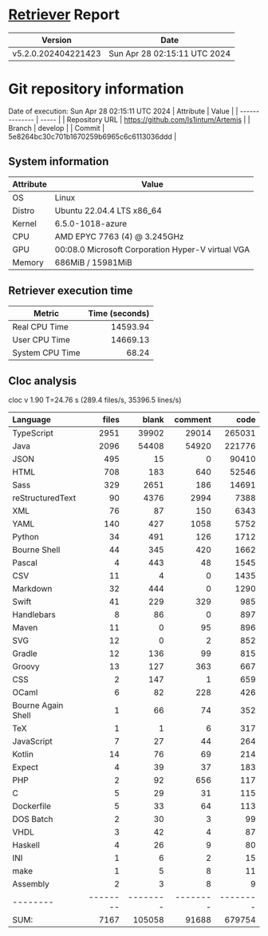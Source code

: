 # [Retriever](https://github.com/PalladioSimulator/Palladio-ReverseEngineering-Retriever) Report
| Version | Date |
| ------- | ---- |
| v5.2.0.202404221423 | Sun Apr 28 02:15:11 UTC 2024 |

# Git repository information
Date of execution: Sun Apr 28 02:15:11 UTC 2024
|    Attribute   | Value |
| -------------- | ----- |
| Repository URL | https://github.com/ls1intum/Artemis |
| Branch         | develop |
| Commit         | 5e8264bc30c701b1670259b6965c6c6113036ddd |


## System information
| Attribute | Value |
| --------- | ----- |
| OS | Linux  |
| Distro | Ubuntu 22.04.4 LTS x86_64  |
| Kernel | 6.5.0-1018-azure  |
| CPU | AMD EPYC 7763 (4) @ 3.245GHz  |
| GPU | 00:08.0 Microsoft Corporation Hyper-V virtual VGA  |
| Memory | 686MiB / 15981MiB  |

## Retriever execution time
| Metric | Time (seconds) |
| --- | ---: |
| Real CPU Time | 14593.94 |
| User CPU Time | 14669.13 |
| System CPU Time | 68.24 |
<!--
Explainations:
- __Real CPU Time__: actual time the command has run (can be less than total time spent in user and system mode for multi-threaded processes)
- __User CPU Time__: time the command has spent running in user mode
- __System CPU Time__: time the command has spent running in system or kernel mode
-->

## Cloc analysis
cloc v 1.90  T=24.76 s (289.4 files/s, 35396.5 lines/s)

Language|files|blank|comment|code
:-------|-------:|-------:|-------:|-------:
TypeScript|2951|39902|29014|265031
Java|2096|54408|54920|221776
JSON|495|15|0|90410
HTML|708|183|640|52546
Sass|329|2651|186|14691
reStructuredText|90|4376|2994|7388
XML|76|87|150|6343
YAML|140|427|1058|5752
Python|34|491|126|1712
Bourne Shell|44|345|420|1662
Pascal|4|443|48|1545
CSV|11|4|0|1435
Markdown|32|444|0|1290
Swift|41|229|329|985
Handlebars|8|86|0|897
Maven|11|0|95|896
SVG|12|0|2|852
Gradle|12|136|99|815
Groovy|13|127|363|667
CSS|2|147|1|659
OCaml|6|82|228|426
Bourne Again Shell|1|66|74|352
TeX|1|1|6|317
JavaScript|7|27|44|264
Kotlin|14|76|69|214
Expect|4|39|37|183
PHP|2|92|656|117
C|5|29|31|115
Dockerfile|5|33|64|113
DOS Batch|2|30|3|99
VHDL|3|42|4|87
Haskell|4|26|9|80
INI|1|6|2|15
make|1|5|8|11
Assembly|2|3|8|9
--------|--------|--------|--------|--------
SUM:|7167|105058|91688|679754
